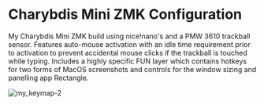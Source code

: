 # Charybdis Mini ZMK Configuration

My Charybdis Mini ZMK build using nice!nano's and a PMW 3610 trackball sensor. Features auto-mouse activation with an idle time requirement prior to activation to prevent accidental mouse clicks if the trackball is touched while typing. Includes a highly specific FUN layer which contains hotkeys for two forms of MacOS screenshots and controls for the window sizing and panelling app Rectangle.

<img alt="my_keymap-2" src="https://github.com/user-attachments/assets/a24d2b4d-5489-4fb0-938b-f97833fe991f" />
